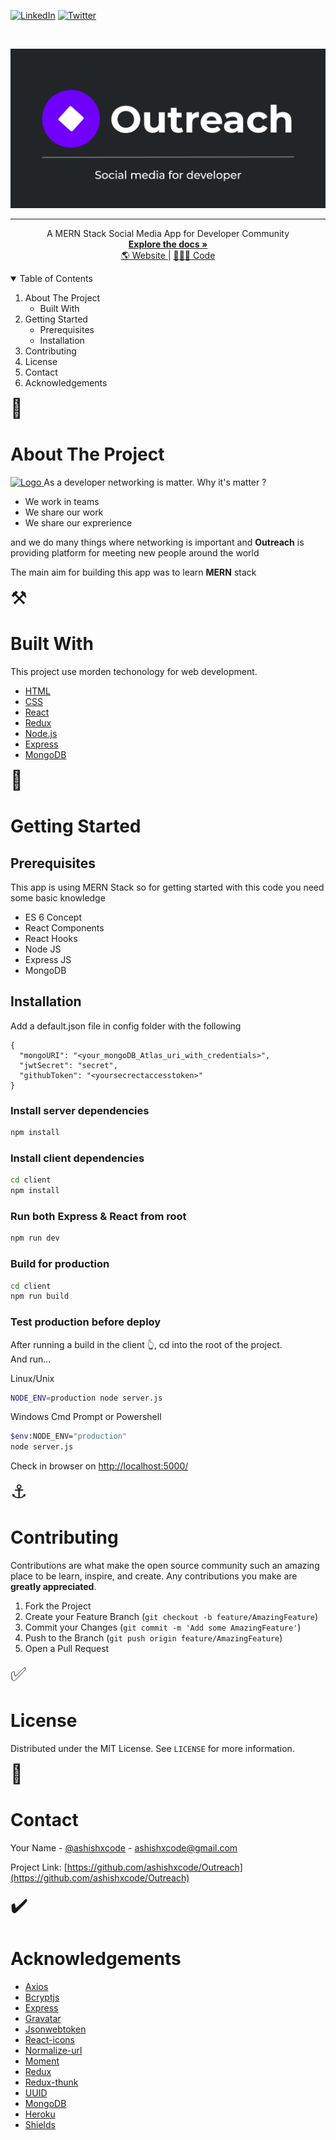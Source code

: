 [![LinkedIn][linkedin-shield]][linkedin-url]
[![Twitter][twitter-shield]][twitter-url]

<!-- PROJECT LOGO -->
<br />
<p align="center">
  <a href="https://github.com/ashishxcode/Outreach">
    <img src="./raw/header.png" alt="Logo">
  </a>
  <hr>
  <p align="center">
   A MERN Stack Social Media App for Developer Community
    <br />
    <a href="https://github.com/ashishxcode/Outreach"><strong>Explore the docs »</strong></a>
    <br />
    <a href="https://theoutreach.herokuapp.com/">🌎 Website </a> 
    |
    <a href="https://github.com/ashishxcode/Outreach">👩🏻‍💻 Code</a>
  </p>
</p>

<!-- TABLE OF CONTENTS --><details open="open">
  <summary>Table of Contents</summary>
  <ol>
    <li>
      About The Project
      <ul>
        <li>Built With</li>
      </ul>
    </li>
    <li>
     Getting Started
      <ul>
        <li>Prerequisites</li>
        <li>Installation</li>
      </ul>
    </li>
    <li>Contributing</li>
    <li>License</li>
    <li>Contact</li>
    <li>Acknowledgements</li>
  </ol>
</details>

<!-- ABOUT THE PROJECT -->

<span style="font-size:30px">🚧</span>

# About The Project

  <a href="https://github.com/ashishxcode/Outreach">
    <img src="./raw/Outreach-demo.gif" alt="Logo">
  </a>
As a developer networking is matter. Why it's matter ?

- We work in teams
- We share our work
- We share our exprerience

and we do many things where networking is important and <strong>Outreach</strong> is providing platform for meeting new people around the world

The main aim for building this app was to learn <strong>MERN</strong> stack

<span style="font-size:30px">⚒️</span>

# Built With

This project use morden techonology for web development.

- [HTML](https://developer.mozilla.org/en-US/docs/Web/HTML)
- [CSS](https://developer.mozilla.org/en-US/docs/Web/CSS)
- [React](https://reactjs.org/)
- [Redux](https://redux.js.org/)
- [Node.js](https://nodejs.org/)
- [Express](https://expressjs.com/)
- [MongoDB](https://www.mongodb.com/)

<span style="font-size:30px">🚀</span>

# Getting Started

## Prerequisites

This app is using MERN Stack so for getting started with this code you need some basic knowledge

- ES 6 Concept
- React Components
- React Hooks
- Node JS
- Express JS
- MongoDB

## Installation

Add a default.json file in config folder with the following

```
{
  "mongoURI": "<your_mongoDB_Atlas_uri_with_credentials>",
  "jwtSecret": "secret",
  "githubToken": "<yoursecrectaccesstoken>"
}
```

### Install server dependencies

```bash
npm install
```

### Install client dependencies

```bash
cd client
npm install
```

### Run both Express & React from root

```bash
npm run dev
```

### Build for production

```bash
cd client
npm run build
```

### Test production before deploy

After running a build in the client 👆, cd into the root of the project.  
And run...

Linux/Unix

```bash
NODE_ENV=production node server.js
```

Windows Cmd Prompt or Powershell

```bash
$env:NODE_ENV="production"
node server.js
```

Check in browser on [http://localhost:5000/](http://localhost:5000/)

<!-- CONTRIBUTING -->

<span style="font-size:30px">⚓</span>

# Contributing

Contributions are what make the open source community such an amazing place to be learn, inspire, and create. Any contributions you make are **greatly appreciated**.

1. Fork the Project
2. Create your Feature Branch (`git checkout -b feature/AmazingFeature`)
3. Commit your Changes (`git commit -m 'Add some AmazingFeature'`)
4. Push to the Branch (`git push origin feature/AmazingFeature`)
5. Open a Pull Request

<!-- LICENSE -->

<span style="font-size:30px">✅</span>

# License

Distributed under the MIT License. See `LICENSE` for more information.

<!-- CONTACT -->

<span style="font-size:30px">💌</span>

# Contact

Your Name - [@ashishxcode](https://twitter.com/ashishxcode) - ashishxcode@gmail.com

Project Link: [https://github.com/ashishxcode/Outreach](https://github.com/ashishxcode/Outreach)

<!-- ACKNOWLEDGEMENTS -->

<span style="font-size:30px">✔️</span>

# Acknowledgements

- [Axios](https://www.webpagefx.com/tools/emoji-cheat-sheet)
- [Bcryptjs](https://www.npmjs.com/package/bcryptjs)
- [Express](https://www.npmjs.com/package/express)
- [Gravatar](https://www.npmjs.com/package/gravatar)
- [Jsonwebtoken](https://www.npmjs.com/package/jsonwebtoken)
- [React-icons](https://www.npmjs.com/package/react-icons)
- [Normalize-url](https://www.npmjs.com/package/normalize-url)
- [Moment](https://www.npmjs.com/package/moment)
- [Redux](https://www.npmjs.com/package/redux)
- [Redux-thunk](https://www.npmjs.com/package/redux-thunk)
- [UUID](https://www.npmjs.com/package/uuid)
- [MongoDB](https://www.mongodb.com/)
- [Heroku](https://www.heroku.com/)
- [Shields](https://shields.io)

[linkedin-shield]: https://img.shields.io/badge/-LinkedIn-black.svg?style=for-the-badge&logo=linkedin&colorB=555
[linkedin-url]: https://linkedin.com/in/ashishxcode
[twitter-shield]: https://img.shields.io/badge/-Twitter-black.svg?style=for-the-badge&logo=twitter&colorB=555
[twitter-url]: twitter.com/ashishxcode

